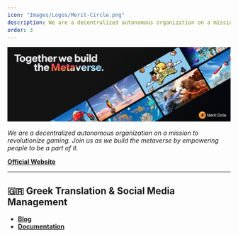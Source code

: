 ```yaml
---
icon: "Images/Logos/Merit-Circle.png"
description: We are a decentralized autonomous organization on a mission to revolutionize gaming. Join us as we build the metaverse by empowering people to be a part of it.
order: 3
---
```


![](../Images/Covers/Merit-Circle.png)

_We are a decentralized autonomous organization on a mission to revolutionize gaming. Join us as we build the metaverse by empowering people to be a part of it._

[**Official Website**](https://meritcircle.io/)

---

## 🇬🇷 Greek Translation & Social Media Management

- [**Blog**](https://meritcirclegrecce.substack.com/)
- [**Documentation**](https://merit-circle.gitbook.io/gr/)
